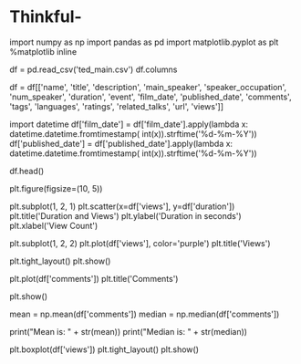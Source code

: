 # Thinkful-

import numpy as np
import pandas as pd
import matplotlib.pyplot as plt
%matplotlib inline

df = pd.read_csv('ted_main.csv')
df.columns

df = df[['name', 'title', 'description', 'main_speaker', 'speaker_occupation', 'num_speaker', 'duration', 'event', 'film_date', 'published_date', 'comments', 'tags', 'languages', 'ratings', 'related_talks', 'url', 'views']]

import datetime
df['film_date'] = df['film_date'].apply(lambda x: datetime.datetime.fromtimestamp( int(x)).strftime('%d-%m-%Y'))
df['published_date'] = df['published_date'].apply(lambda x: datetime.datetime.fromtimestamp( int(x)).strftime('%d-%m-%Y'))

df.head()

plt.figure(figsize=(10, 5))

plt.subplot(1, 2, 1)
plt.scatter(x=df['views'], y=df['duration'])
plt.title('Duration and Views')
plt.ylabel('Duration in seconds')
plt.xlabel('View Count')

plt.subplot(1, 2, 2)
plt.plot(df['views'], color='purple')
plt.title('Views')

plt.tight_layout()
plt.show()

plt.plot(df['comments'])
plt.title('Comments')

plt.show()

mean = np.mean(df['comments'])
median = np.median(df['comments'])

print("Mean is: " + str(mean))
print("Median is: " + str(median))

plt.boxplot(df['views'])
plt.tight_layout()
plt.show()
